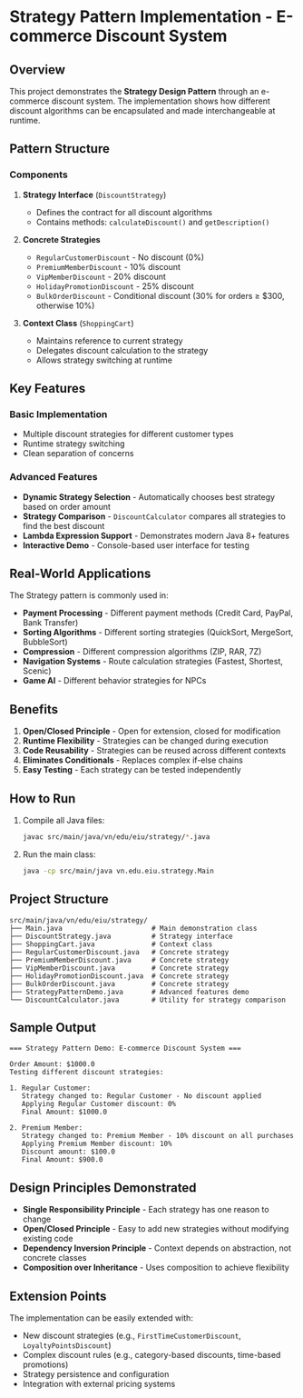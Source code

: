 # Strategy Pattern Implementation - E-commerce Discount System

## Overview
This project demonstrates the **Strategy Design Pattern** through an e-commerce discount system. The implementation shows how different discount algorithms can be encapsulated and made interchangeable at runtime.

## Pattern Structure

### Components
1. **Strategy Interface** (`DiscountStrategy`)
   - Defines the contract for all discount algorithms
   - Contains methods: `calculateDiscount()` and `getDescription()`

2. **Concrete Strategies**
   - `RegularCustomerDiscount` - No discount (0%)
   - `PremiumMemberDiscount` - 10% discount
   - `VipMemberDiscount` - 20% discount
   - `HolidayPromotionDiscount` - 25% discount
   - `BulkOrderDiscount` - Conditional discount (30% for orders ≥ $300, otherwise 10%)

3. **Context Class** (`ShoppingCart`)
   - Maintains reference to current strategy
   - Delegates discount calculation to the strategy
   - Allows strategy switching at runtime

## Key Features

### Basic Implementation
- Multiple discount strategies for different customer types
- Runtime strategy switching
- Clean separation of concerns

### Advanced Features
- **Dynamic Strategy Selection** - Automatically chooses best strategy based on order amount
- **Strategy Comparison** - `DiscountCalculator` compares all strategies to find the best discount
- **Lambda Expression Support** - Demonstrates modern Java 8+ features
- **Interactive Demo** - Console-based user interface for testing

## Real-World Applications

The Strategy pattern is commonly used in:
- **Payment Processing** - Different payment methods (Credit Card, PayPal, Bank Transfer)
- **Sorting Algorithms** - Different sorting strategies (QuickSort, MergeSort, BubbleSort)
- **Compression** - Different compression algorithms (ZIP, RAR, 7Z)
- **Navigation Systems** - Route calculation strategies (Fastest, Shortest, Scenic)
- **Game AI** - Different behavior strategies for NPCs

## Benefits

1. **Open/Closed Principle** - Open for extension, closed for modification
2. **Runtime Flexibility** - Strategies can be changed during execution
3. **Code Reusability** - Strategies can be reused across different contexts
4. **Eliminates Conditionals** - Replaces complex if-else chains
5. **Easy Testing** - Each strategy can be tested independently

## How to Run

1. Compile all Java files:
   ```bash
   javac src/main/java/vn/edu/eiu/strategy/*.java
   ```

2. Run the main class:
   ```bash
   java -cp src/main/java vn.edu.eiu.strategy.Main
   ```

## Project Structure
```
src/main/java/vn/edu/eiu/strategy/
├── Main.java                      # Main demonstration class
├── DiscountStrategy.java          # Strategy interface
├── ShoppingCart.java              # Context class
├── RegularCustomerDiscount.java   # Concrete strategy
├── PremiumMemberDiscount.java     # Concrete strategy
├── VipMemberDiscount.java         # Concrete strategy
├── HolidayPromotionDiscount.java  # Concrete strategy
├── BulkOrderDiscount.java         # Concrete strategy
├── StrategyPatternDemo.java       # Advanced features demo
└── DiscountCalculator.java        # Utility for strategy comparison
```

## Sample Output
```
=== Strategy Pattern Demo: E-commerce Discount System ===

Order Amount: $1000.0
Testing different discount strategies:

1. Regular Customer:
   Strategy changed to: Regular Customer - No discount applied
   Applying Regular Customer discount: 0%
   Final Amount: $1000.0

2. Premium Member:
   Strategy changed to: Premium Member - 10% discount on all purchases
   Applying Premium Member discount: 10%
   Discount amount: $100.0
   Final Amount: $900.0
```

## Design Principles Demonstrated

- **Single Responsibility Principle** - Each strategy has one reason to change
- **Open/Closed Principle** - Easy to add new strategies without modifying existing code
- **Dependency Inversion Principle** - Context depends on abstraction, not concrete classes
- **Composition over Inheritance** - Uses composition to achieve flexibility

## Extension Points

The implementation can be easily extended with:
- New discount strategies (e.g., `FirstTimeCustomerDiscount`, `LoyaltyPointsDiscount`)
- Complex discount rules (e.g., category-based discounts, time-based promotions)
- Strategy persistence and configuration
- Integration with external pricing systems
